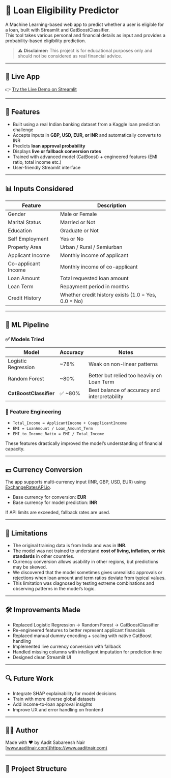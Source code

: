 # 🏦 Loan Eligibility Predictor

A Machine Learning-based web app to predict whether a user is eligible for a loan, built with Streamlit and CatBoostClassifier.  
This tool takes various personal and financial details as input and provides a probability-based eligibility prediction.

> ⚠️ **Disclaimer:** This project is for educational purposes only and should not be considered as real financial advice.

---

## 🚀 Live App

👉 [Try the Live Demo on Streamlit](https://loan-eligibility-predictor-1.streamlit.app/)

---

## 📌 Features

- Built using a real Indian banking dataset from a Kaggle loan prediction challenge
- Accepts inputs in **GBP, USD, EUR, or INR** and automatically converts to INR
- Predicts **loan approval probability**
- Displays **live or fallback conversion rates**
- Trained with advanced model (CatBoost) + engineered features (EMI ratio, total income etc.)
- User-friendly Streamlit interface

---

## 📊 Inputs Considered

| Feature              | Description                                      |
|----------------------|--------------------------------------------------|
| Gender               | Male or Female                                   |
| Marital Status       | Married or Not                                   |
| Education            | Graduate or Not                                  |
| Self Employment      | Yes or No                                        |
| Property Area        | Urban / Rural / Semiurban                        |
| Applicant Income     | Monthly income of applicant                      |
| Co-applicant Income  | Monthly income of co-applicant                   |
| Loan Amount          | Total requested loan amount                      |
| Loan Term            | Repayment period in months                       |
| Credit History       | Whether credit history exists (1.0 = Yes, 0.0 = No) |

---

## 🧠 ML Pipeline

### ✅ Models Tried

| Model                  | Accuracy | Notes |
|------------------------|----------|-------|
| Logistic Regression    | ~78%     | Weak on non-linear patterns |
| Random Forest          | ~80%     | Better but relied too heavily on Loan Term |
| **CatBoostClassifier** | ✅ ~80%   | Best balance of accuracy and interpretability |

### 🔨 Feature Engineering

- `Total_Income = ApplicantIncome + CoapplicantIncome`
- `EMI = LoanAmount / Loan_Amount_Term`
- `EMI_to_Income_Ratio = EMI / Total_Income`

These features drastically improved the model’s understanding of financial capacity.

---

## 💷 Currency Conversion

The app supports multi-currency input (INR, GBP, USD, EUR) using [ExchangeRatesAPI.io](https://exchangeratesapi.io/).  
- Base currency for conversion: **EUR**  
- Base currency for model prediction: **INR**

If API limits are exceeded, fallback rates are used.

---

## 🚫 Limitations

- The original training data is from India and was in **INR**.
- The model was not trained to understand **cost of living, inflation, or risk standards** in other countries.
- Currency conversion allows usability in other regions, but predictions may be skewed.
- We discovered that the model sometimes gives unrealistic approvals or rejections when loan amount and term ratios deviate from typical values.
- This limitation was diagnosed by testing extreme combinations and observing patterns in the model’s logic.

---

## 🛠 Improvements Made

- Replaced Logistic Regression → Random Forest → CatBoostClassifier
- Re-engineered features to better represent applicant financials
- Replaced manual dummy encoding + scaling with native CatBoost handling
- Implemented live currency conversion with fallback
- Handled missing columns with intelligent imputation for prediction time
- Designed clean Streamlit UI

---

## 🔍 Future Work

- Integrate SHAP explainability for model decisions
- Train with more diverse global datasets
- Add income-to-loan approval insights
- Improve UX and error handling on frontend

---

## 👨‍💻 Author

Made with ❤️ by Aadit Sabareesh Nair  
[www.aaditnair.com](https://www.aaditnair.com)

---

## 📁 Project Structure

